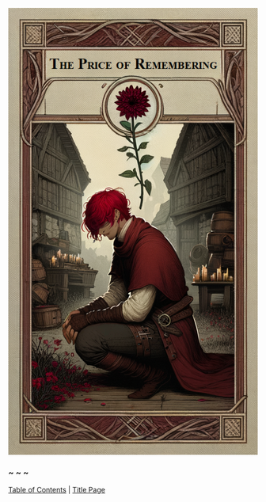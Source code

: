 ![The Price of Remembering](images/cover.png)

### ~ ~ ~

[Table of Contents](Table_of_Contents.md) | [Title Page](Title_Page.md)
